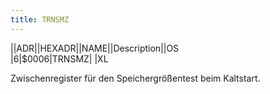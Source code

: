 ```yaml
---
title: TRNSMZ
---
```

||ADR||HEXADR||NAME||Description||OS  
|6|$0006|TRNSMZ| |XL  
  
Zwischenregister für den Speichergrößentest beim Kaltstart.  
